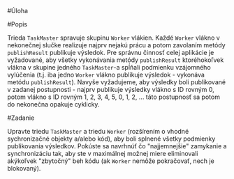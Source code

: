 #Úloha

#Popis

Trieda `TaskMaster` spravuje skupinu `Worker` vlákien. Každé `Worker` vlákno v nekonečnej slučke realizuje najprv nejakú prácu a potom zavolaním metódy `publishResult` publikuje výsledok. Pre správnu činnosť celej aplikácie je vyžadované, aby všetky vykonávania metódy `publishResult` ktoréhokoľvek vlákna v skupine jedného `TaskMaster`-a spĺňali podmienku vzájomného vylúčenia (t.j. iba jedno `Worker` vlákno publikuje výsledok - vykonáva metódu `publishResult`). Navyše vyžadujeme, aby výsledky boli publikované v zadanej postupnosti - najprv publikuje výsledky vlákno s ID rovným 0, potom vlákno s ID rovným 1, 2, 3, 4, 5, 0, 1, 2, ... táto postupnosť sa potom do nekonečna opakuje cyklicky. 
  
#Zadanie  

Upravte triedu `TaskMaster` a triedu `Worker` (rozšírením o vhodné sychronizačné objekty a/alebo kód), aby boli splnené všetky podmienky publikovania výsledkov. Pokúste sa navrhnúť čo "najjemnejšie" zamykanie a synchronizáciu tak, aby ste v maximálnej možnej miere eliminovali akýkoľvek "zbytočný" beh kódu (ak `Worker` nemôže pokračovať, nech je blokovaný).
